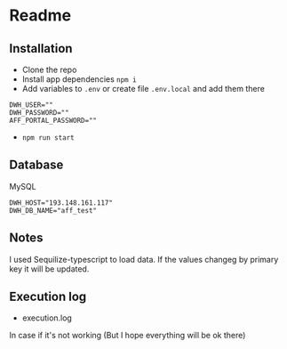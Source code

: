 # Readme

## Installation
* Clone the repo
* Install app dependencies 
` npm i `
* Add variables to `.env` or create file `.env.local` and add them there

```
DWH_USER=""
DWH_PASSWORD=""
AFF_PORTAL_PASSWORD="" 
```

* `npm run start`

## Database
MySQL
```
DWH_HOST="193.148.161.117"
DWH_DB_NAME="aff_test"
```


## Notes
I used Sequilize-typescript to load data. If the values changeg by primary key it will be updated.


## Execution log
* execution.log

In case if it's not working (But I hope everything will be ok there)